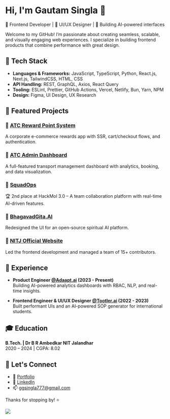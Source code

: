 # Hi, I'm Gautam Singla 👋

🚀 Frontend Developer | 🎨 UI/UX Designer | 🧠 Building AI-powered interfaces

Welcome to my GitHub! I’m passionate about creating seamless, scalable, and visually engaging web experiences. I specialize in building frontend products that combine performance with great design.

## 🔧 Tech Stack

- **Languages & Frameworks:** JavaScript, TypeScript, Python, React.js, Next.js, TailwindCSS, HTML, CSS  
- **API Handling:** REST, GraphQL, Axios, React Query  
- **Tooling:** ESLint, Prettier, GitHub Actions, Vercel, Netlify, Bun, Yarn, NPM  
- **Design:** Figma, UI Design, UX Research  

## 🧩 Featured Projects

### 🔹 [ATC Reward Point System](https://ggsingla.vercel.app/projects/atc-reward-point-system)
A corporate e-commerce rewards app with SSR, cart/checkout flows, and authentication.

### 🔹 [ATC Admin Dashboard](https://ggsingla.vercel.app/projects/atc-admin-dash)
A full-featured transport management dashboard with analytics, booking, and data visualization.

### 🔹 [SquadOps](https://ggsingla.vercel.app/projects/squadops)
🏆 2nd place at HackMol 3.0 – A team collaboration platform with real-time AI-driven features.

### 🔹 [BhagavadGita.AI](https://bhagavadgita.ai)
Redesigned the UI for an open-source spiritual AI platform.

### 🔹 [NITJ Official Website](https://nitj.ac.in)
Led the frontend development and managed a team of 15+ contributors.

## 💼 Experience

- **Product Engineer [@Adaapt.ai](https://www.adaapt.ai/) (2023 - Present)**  
  Building AI-powered analytics dashboards with RBAC, NLP, and real-time insights.

- **Frontend Engineer & UI/UX Designer [@Tootler.ai](https://tootler.ai/) (2022 - 2023)**  
  Built performant UIs and an AI-powered SOP generator for international students.

## 🎓 Education

**B.Tech. | Dr B R Ambedkar NIT Jalandhar**  
2020 – 2024 | CGPA: 8.02

## 🌱 Let's Connect

- 🔗 [Portfolio](https://ggsingla.vercel.app)  
- 💼 [LinkedIn](https://linkedin.com/in/ggsingla)  
- 📫 ggsingla777@gmail.com  

Thanks for stopping by! ⭐️

![](https://hit.yhype.me/github/profile?user_id=76390562)
